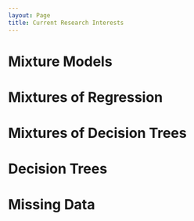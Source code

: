 ```yaml
---
layout: Page
title: Current Research Interests
---
```


# Mixture Models

# Mixtures of Regression

# Mixtures of Decision Trees

# Decision Trees

# Missing Data